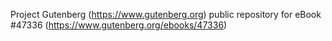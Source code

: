 Project Gutenberg (https://www.gutenberg.org) public repository for eBook #47336 (https://www.gutenberg.org/ebooks/47336)
